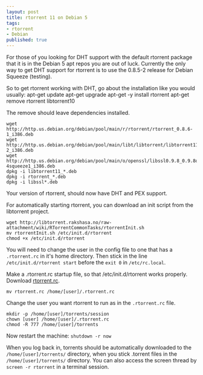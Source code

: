 ```yaml
---
layout: post
title: rtorrent 11 on Debian 5
tags:
- rtorrent
- Debian
published: true
---
```

For those of you looking for DHT support with the default rtorrent package that it is in the Debian
5 apt repos you are out of luck. Currently the only way to get DHT support for rtorrent is to use the
0.8.5-2 release for Debian Squeeze (testing).

So to get rtorrent working with DHT, go about the installation like you would usually:
    apt-get update
    apt-get upgrade
    apt-get -y install rtorrent
    apt-get remove rtorrent libtorrent10

The remove should leave dependencies installed.

    wget http://http.us.debian.org/debian/pool/main/r/rtorrent/rtorrent_0.8.6-1_i386.deb
    wget http://http.us.debian.org/debian/pool/main/libt/libtorrent/libtorrent11_0.12.6-2_i386.deb
    wget http://http.us.debian.org/debian/pool/main/o/openssl/libssl0.9.8_0.9.8o-4squeeze1_i386.deb
    dpkg -i libtorrent11_*.deb
    dpkg -i rtorrent_*.deb
    dpkg -i libssl*.deb

Your version of rtorrent, should now have DHT and PEX support.

For automatically starting rtorrent, you can download an init script from the libtorrent project.

    wget http://libtorrent.rakshasa.no/raw-attachment/wiki/RTorrentCommonTasks/rtorrentInit.sh
    mv rtorrentInit.sh /etc/init.d/rtorrent
    chmod +x /etc/init.d/rtorrent

You will need to change the user in the config file to one that has a `.rtorrent.rc` in it\'s home directory.
Then stick in the line `/etc/init.d/rtorrent start` before the `exit 0` in `/etc/rc.local`.

Make a .rtorrent.rc startup file, so that /etc/init.d/rtorrent works properly.
Download [rtorrent.rc](https://drive.google.com/uc?export=download&id=0B0yT30uCaFvvb1dYWmNpQWNZNGc).

    mv rtorrent.rc /home/[user]/.rtorrent.rc

Change the user you want rtorrent to run as in the `.rtorrent.rc` file.

    mkdir -p /home/[user]/torrents/session
    chown [user] /home/[user]/.rtorrent.rc
    chmod -R 777 /home/[user]/torrents

Now restart the machine: `shutdown -r now`

When you log back in, torrents should be automatically downloaded to the 
`/home/[user]/torrents/` directory, when you stick .torrent files in the
`/home/[user]/torrents/` directory. You can also access the screen thread by
`screen -r rtorrent` in a terminal session.
